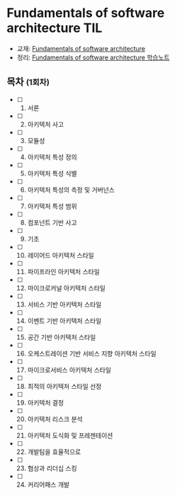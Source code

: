 # Fundamentals of software architecture TIL
- 교재: [Fundamentals of software architecture](https://www.aladin.co.kr/shop/wproduct.aspx?ItemId=281760928)
- 정리: [Fundamentals of software architecture 학습노트](TBD)


## 목차 <small>(1회차)</small>
- [ ] 1. 서론
- [ ] 2. 아키텍처 사고
- [ ] 3. 모듈성
- [ ] 4. 아키텍처 특성 정의
- [ ] 5. 아키텍처 특성 식별
- [ ] 6. 아키텍처 특성의 측정 및 거버넌스
- [ ] 7. 아키텍처 특성 범위
- [ ] 8. 컴포넌트 기반 사고
- [ ] 9. 기초
- [ ] 10. 레이어드 아키텍처 스타일
- [ ] 11. 파이프라인 아키텍처 스타일
- [ ] 12. 마이크로커널 아키텍처 스타일
- [ ] 13. 서비스 기반 아키텍처 스타일
- [ ] 14. 이벤트 기반 아키텍처 스타일
- [ ] 15. 공간 기반 아키텍처 스타일
- [ ] 16. 오케스트레이션 기반 서비스 지향 아키텍처 스타일
- [ ] 17. 마이크로서비스 아키텍처 스타일
- [ ] 18. 최적의 아키텍처 스타일 선정
- [ ] 19. 아키텍처 결정
- [ ] 20. 아키텍처 리스크 분석
- [ ] 21. 아키텍처 도식화 및 프레젠테이션
- [ ] 22. 개발팀을 효율적으로
- [ ] 23. 협상과 리더십 스킹
- [ ] 24. 커리어패스 개발
